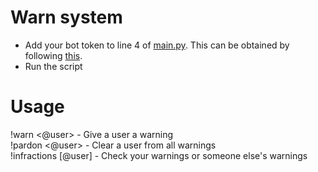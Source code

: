 # Warn system

* Add your bot token to line 4 of [main.py](main.py). This can be obtained by following [this](https://discordpy.readthedocs.io/en/latest/discord.html).
* Run the script

# Usage
!warn <@user> - Give a user a warning
<br>
!pardon <@user> - Clear a user from all warnings
<br>
!infractions [@user] - Check your warnings or someone else's warnings

